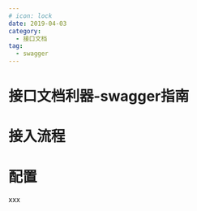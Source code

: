 ```yaml
---
# icon: lock
date: 2019-04-03
category:
  - 接口文档
tag:
  - swagger
---
```


# 接口文档利器-swagger指南
# 接入流程
# 配置


 xxx
 